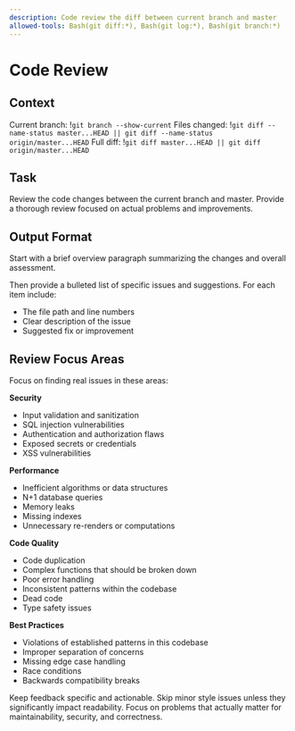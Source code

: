 ```yaml
---
description: Code review the diff between current branch and master
allowed-tools: Bash(git diff:*), Bash(git log:*), Bash(git branch:*)
---
```


# Code Review

## Context

Current branch: !`git branch --show-current`
Files changed: !`git diff --name-status master...HEAD || git diff --name-status origin/master...HEAD`
Full diff: !`git diff master...HEAD || git diff origin/master...HEAD`

## Task

Review the code changes between the current branch and master. Provide a thorough review focused on actual problems and improvements.

## Output Format

Start with a brief overview paragraph summarizing the changes and overall assessment.

Then provide a bulleted list of specific issues and suggestions. For each item include:
- The file path and line numbers
- Clear description of the issue
- Suggested fix or improvement

## Review Focus Areas

Focus on finding real issues in these areas:

**Security**
- Input validation and sanitization
- SQL injection vulnerabilities
- Authentication and authorization flaws
- Exposed secrets or credentials
- XSS vulnerabilities

**Performance**
- Inefficient algorithms or data structures
- N+1 database queries
- Memory leaks
- Missing indexes
- Unnecessary re-renders or computations

**Code Quality**
- Code duplication
- Complex functions that should be broken down
- Poor error handling
- Inconsistent patterns within the codebase
- Dead code
- Type safety issues

**Best Practices**
- Violations of established patterns in this codebase
- Improper separation of concerns
- Missing edge case handling
- Race conditions
- Backwards compatibility breaks

Keep feedback specific and actionable. Skip minor style issues unless they significantly impact readability. Focus on problems that actually matter for maintainability, security, and correctness.
